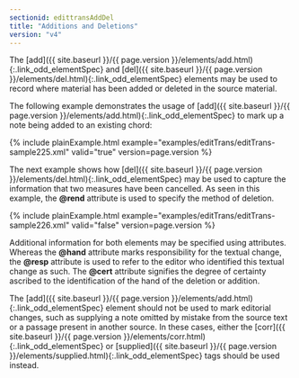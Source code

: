 ```yaml
---
sectionid: edittransAddDel
title: "Additions and Deletions"
version: "v4"
---
```




The [add]({{ site.baseurl }}/{{ page.version }}/elements/add.html){:.link_odd_elementSpec} and [del]({{ site.baseurl }}/{{ page.version }}/elements/del.html){:.link_odd_elementSpec} elements may be used to record
where material has been added or deleted in the source material.

The following example demonstrates the usage of [add]({{ site.baseurl }}/{{ page.version }}/elements/add.html){:.link_odd_elementSpec} to mark up a note
being added to an existing chord:

{% include plainExample.html example="examples/editTrans/editTrans-sample225.xml" valid="true" version=page.version %}


The next example shows how [del]({{ site.baseurl }}/{{ page.version }}/elements/del.html){:.link_odd_elementSpec} may be used to capture the information
that two measures have been cancelled. As seen in this example, the **@rend**
attribute is used to specify the method of deletion.

{% include plainExample.html example="examples/editTrans/editTrans-sample226.xml" valid="false" version=page.version %}


Additional information for both elements may be specified using attributes. Whereas
the
**@hand** attribute marks responsibility for the textual change, the **@resp**
attribute is used to refer to the editor who identified this textual change as such.
The
**@cert** attribute signifies the degree of certainty ascribed to the identification
of the hand of the deletion or addition.

The [add]({{ site.baseurl }}/{{ page.version }}/elements/add.html){:.link_odd_elementSpec} element should not be used to mark editorial changes, such as
supplying a note omitted by mistake from the source text or a passage present in another
source. In these cases, either the [corr]({{ site.baseurl }}/{{ page.version }}/elements/corr.html){:.link_odd_elementSpec} or [supplied]({{ site.baseurl }}/{{ page.version }}/elements/supplied.html){:.link_odd_elementSpec} tags should be used instead.

